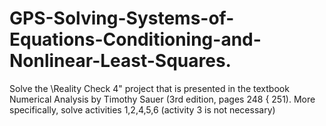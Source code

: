 # GPS-Solving-Systems-of-Equations-Conditioning-and-Nonlinear-Least-Squares.
Solve the \Reality Check 4" project that is presented in the textbook Numerical Analysis by Timothy Sauer (3rd edition, pages 248 { 251). More specifically, solve activities 1,2,4,5,6 (activity 3 is not necessary)
